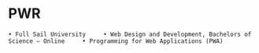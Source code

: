 # PWR
    • Full Sail University     • Web Design and Development, Bachelors of Science – Online     • Programming for Web Applications (PWA)
